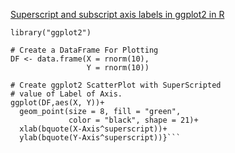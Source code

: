 [Superscript and subscript axis labels in ggplot2 in R](https://www.geeksforgeeks.org/superscript-and-subscript-axis-labels-in-ggplot2-in-r/)

```{# Load ggplot2 Package 
library("ggplot2") 
  
# Create a DataFrame For Plotting 
DF <- data.frame(X = rnorm(10),                         
                 Y = rnorm(10)) 
  
# Create ggplot2 ScatterPlot with SuperScripted  
# value of Label of Axis. 
ggplot(DF,aes(X, Y))+ 
  geom_point(size = 8, fill = "green",  
             color = "black", shape = 21)+ 
  xlab(bquote(X-Axis^superscript))+ 
  ylab(bquote(Y-Axis^superscript))}```
